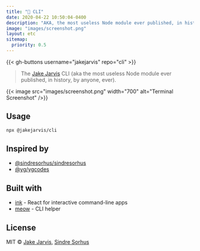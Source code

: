 ```yaml
---
title: "🤖 CLI"
date: 2020-04-22 10:50:04-0400
description: "AKA, the most useless Node module ever published, in history, by anyone, ever."
image: "images/screenshot.png"
layout: etc
sitemap:
  priority: 0.5
---
```


{{< gh-buttons username="jakejarvis" repo="cli" >}}

> The [Jake Jarvis](https://jarv.is/) CLI (aka the most useless Node module ever published, in history, by anyone, ever).

{{< image src="images/screenshot.png" width="700" alt="Terminal Screenshot" />}}

## Usage

```sh {linenos=false}
npx @jakejarvis/cli
```

## Inspired by

- [@sindresorhus/sindresorhus](https://github.com/sindresorhus/sindresorhus)
- [@yg/ygcodes](https://github.com/yg/ygcodes)

## Built with

- [ink](https://github.com/vadimdemedes/ink) - React for interactive command-line apps
- [meow](https://github.com/sindresorhus/meow) - CLI helper

## License

MIT © [Jake Jarvis](https://jarv.is/), [Sindre Sorhus](https://sindresorhus.com)
